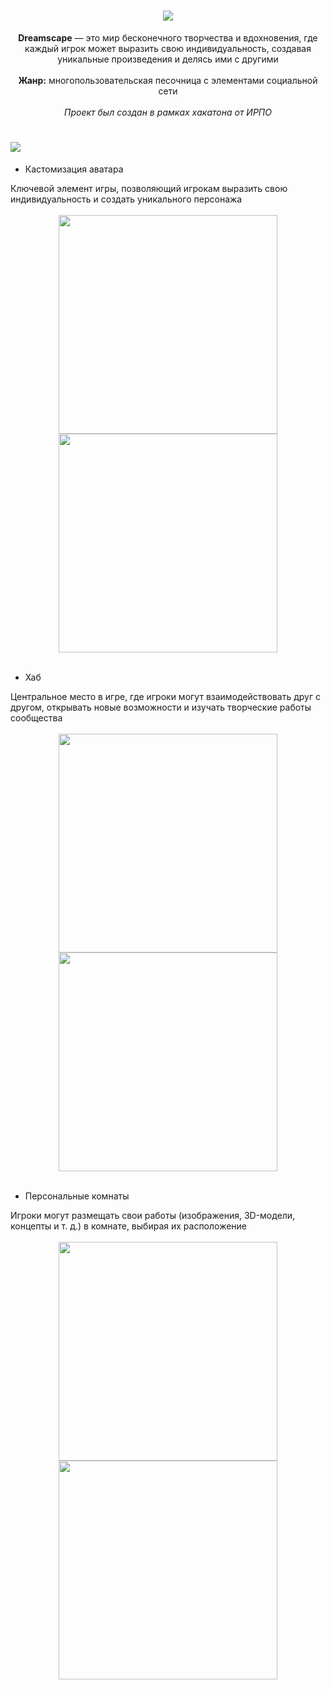 <h1 align=center>
<img src=https://github.com/user-attachments/assets/f55a8ea7-2d18-421f-afee-edd1c90fbab8 />
</h1>

<div align=center>
<b>Dreamscape</b> — это мир бесконечного творчества и вдохновения, где каждый игрок может выразить свою индивидуальность, создавая уникальные произведения и делясь ими с другими
</div>

<div align=center>⠀</div>

<div align=center>
<b>Жанр:</b> многопользовательская песочница с элементами социальной сети
</div>


<div align=center>⠀</div>
<div align=center> <i>Проект был создан в рамках хакатона от ИРПО </i> </div>

<div align=left>
  <h1> 
    <img src=https://github.com/user-attachments/assets/45994afe-ef01-414c-aa2a-98aa53c19553>
  </h1>
</div>

- Кастомизация аватара
<div>Ключевой элемент игры, позволяющий игрокам выразить свою индивидуальность и создать уникального персонажа</div>
<div align=center>⠀</div>

<div align=center>
  <img src="gifs/аватар1.gif" width="350"/> 
  <img src="gifs/аватар2.gif" width="350"/>
</div>

<div align=center>⠀</div>

- Хаб

<div>Центральное место в игре, где игроки могут взаимодействовать друг с другом, открывать новые возможности и изучать творческие работы сообщества</div>
<div align=center>⠀</div>

<div align=center>
  <img src="gifs/хаб1.gif" width="350"/> 
  <img src="gifs/хаб2.gif" width="350"/>

</div>

<div align=center>⠀</div>

- Персональные комнаты
<div>Игроки могут размещать свои работы (изображения, 3D-модели, концепты и т. д.) в комнате, выбирая их расположение</div>
<div align=center>⠀</div>

<div align=center>
  <img src="gifs/room1.gif" width="350"/> 
  <img src="gifs/room2.gif" width="350"/>
</div>

<div align=center>⠀</div>

